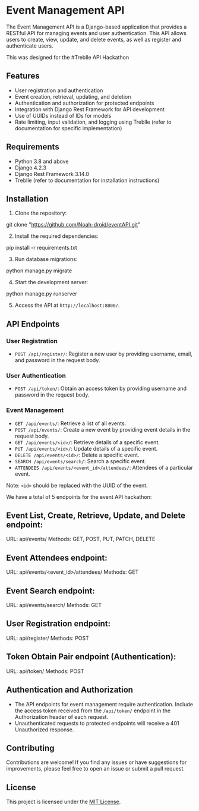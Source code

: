 # Event Management API

The Event Management API is a Django-based application that provides a RESTful API for managing events and user authentication. This API allows users to create, view, update, and delete events, as well as register and authenticate users.

This was designed for the #Treblle API Hackathon

## Features

- User registration and authentication
- Event creation, retrieval, updating, and deletion
- Authentication and authorization for protected endpoints
- Integration with Django Rest Framework for API development
- Use of UUIDs instead of IDs for models
- Rate limiting, input validation, and logging using Treblle (refer to documentation for specific implementation)

## Requirements

- Python 3.8 and above
- Django 4.2.3
- Django Rest Framework 3.14.0
- Treblle (refer to documentation for installation instructions)

## Installation

1. Clone the repository:

git clone "https://github.com/Noah-droid/eventAPI.git"


2. Install the required dependencies:
   
pip install -r requirements.txt


3. Run database migrations:

python manage.py migrate


4. Start the development server:

python manage.py runserver



5. Access the API at `http://localhost:8000/`.

## API Endpoints

### User Registration
- `POST /api/register/`: Register a new user by providing username, email, and password in the request body.

### User Authentication
- `POST /api/token/`: Obtain an access token by providing username and password in the request body.

### Event Management
- `GET /api/events/`: Retrieve a list of all events.
- `POST /api/events/`: Create a new event by providing event details in the request body.
- `GET /api/events/<id>/`: Retrieve details of a specific event.
- `PUT /api/events/<id>/`: Update details of a specific event.
- `DELETE /api/events/<id>/`: Delete a specific event.
- `SEARCH /api/events/search/`: Search a specific event.
- `ATTENDEES /api/events/<event_id>/attendees/`: Attendees of a particular event.

Note: `<id>` should be replaced with the UUID of the event.

We have a total of 5 endpoints for the event API hackathon:
## Event List, Create, Retrieve, Update, and Delete endpoint:
URL: api/events/
Methods: GET, POST, PUT, PATCH, DELETE

## Event Attendees endpoint:
URL: api/events/<event_id>/attendees/
Methods: GET

## Event Search endpoint:
URL: api/events/search/
Methods: GET

## User Registration endpoint:
URL: api/register/
Methods: POST

## Token Obtain Pair endpoint (Authentication):
URL: api/token/
Methods: POST

## Authentication and Authorization

- The API endpoints for event management require authentication. Include the access token received from the `/api/token/` endpoint in the Authorization header of each request.
- Unauthenticated requests to protected endpoints will receive a 401 Unauthorized response.

## Contributing

Contributions are welcome! If you find any issues or have suggestions for improvements, please feel free to open an issue or submit a pull request.

## License

This project is licensed under the [MIT License](LICENSE).

